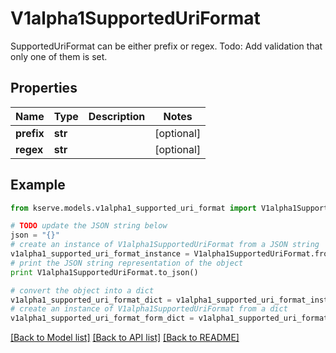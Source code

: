 # V1alpha1SupportedUriFormat

SupportedUriFormat can be either prefix or regex. Todo: Add validation that only one of them is set.

## Properties

Name | Type | Description | Notes
------------ | ------------- | ------------- | -------------
**prefix** | **str** |  | [optional] 
**regex** | **str** |  | [optional] 

## Example

```python
from kserve.models.v1alpha1_supported_uri_format import V1alpha1SupportedUriFormat

# TODO update the JSON string below
json = "{}"
# create an instance of V1alpha1SupportedUriFormat from a JSON string
v1alpha1_supported_uri_format_instance = V1alpha1SupportedUriFormat.from_json(json)
# print the JSON string representation of the object
print V1alpha1SupportedUriFormat.to_json()

# convert the object into a dict
v1alpha1_supported_uri_format_dict = v1alpha1_supported_uri_format_instance.to_dict()
# create an instance of V1alpha1SupportedUriFormat from a dict
v1alpha1_supported_uri_format_form_dict = v1alpha1_supported_uri_format.from_dict(v1alpha1_supported_uri_format_dict)
```
[[Back to Model list]](../README.md#documentation-for-models) [[Back to API list]](../README.md#documentation-for-api-endpoints) [[Back to README]](../README.md)


